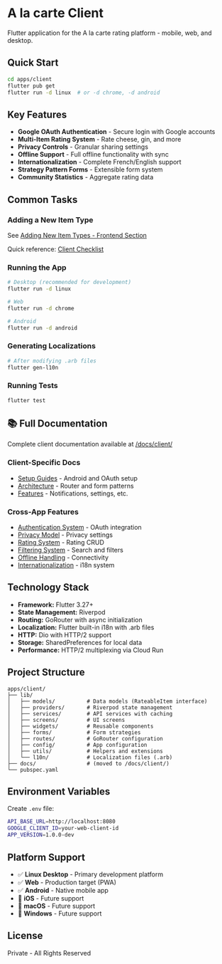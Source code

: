 # A la carte Client

Flutter application for the A la carte rating platform - mobile, web, and desktop.

## Quick Start

```bash
cd apps/client
flutter pub get
flutter run -d linux  # or -d chrome, -d android
```

## Key Features

- **Google OAuth Authentication** - Secure login with Google accounts
- **Multi-Item Rating System** - Rate cheese, gin, and more
- **Privacy Controls** - Granular sharing settings
- **Offline Support** - Full offline functionality with sync
- **Internationalization** - Complete French/English support
- **Strategy Pattern Forms** - Extensible form system
- **Community Statistics** - Aggregate rating data

## Common Tasks

### Adding a New Item Type
See [Adding New Item Types - Frontend Section](/docs/guides/adding-new-item-types.md#phase-2-frontend-implementation-50-min)

Quick reference: [Client Checklist](/docs/guides/client-checklist.md)

### Running the App
```bash
# Desktop (recommended for development)
flutter run -d linux

# Web
flutter run -d chrome

# Android
flutter run -d android
```

### Generating Localizations
```bash
# After modifying .arb files
flutter gen-l10n
```

### Running Tests
```bash
flutter test
```

## 📚 Full Documentation

Complete client documentation available at [/docs/client/](/docs/client/)

### Client-Specific Docs
- [Setup Guides](/docs/client/setup/) - Android and OAuth setup
- [Architecture](/docs/client/architecture/) - Router and form patterns
- [Features](/docs/client/features/) - Notifications, settings, etc.

### Cross-App Features
- [Authentication System](/docs/features/authentication.md) - OAuth integration
- [Privacy Model](/docs/features/privacy-model.md) - Privacy settings
- [Rating System](/docs/features/rating-system.md) - Rating CRUD
- [Filtering System](/docs/features/filtering-system.md) - Search and filters
- [Offline Handling](/docs/features/offline-handling.md) - Connectivity
- [Internationalization](/docs/features/internationalization.md) - i18n system

## Technology Stack

- **Framework:** Flutter 3.27+
- **State Management:** Riverpod
- **Routing:** GoRouter with async initialization
- **Localization:** Flutter built-in i18n with .arb files
- **HTTP:** Dio with HTTP/2 support
- **Storage:** SharedPreferences for local data
- **Performance:** HTTP/2 multiplexing via Cloud Run

## Project Structure

```
apps/client/
├── lib/
│   ├── models/          # Data models (RateableItem interface)
│   ├── providers/       # Riverpod state management
│   ├── services/        # API services with caching
│   ├── screens/         # UI screens
│   ├── widgets/         # Reusable components
│   ├── forms/           # Form strategies
│   ├── routes/          # GoRouter configuration
│   ├── config/          # App configuration
│   ├── utils/           # Helpers and extensions
│   └── l10n/            # Localization files (.arb)
├── docs/                # (moved to /docs/client/)
└── pubspec.yaml
```

## Environment Variables

Create `.env` file:

```bash
API_BASE_URL=http://localhost:8080
GOOGLE_CLIENT_ID=your-web-client-id
APP_VERSION=1.0.0-dev
```

## Platform Support

- ✅ **Linux Desktop** - Primary development platform
- ✅ **Web** - Production target (PWA)
- ✅ **Android** - Native mobile app
- 🔄 **iOS** - Future support
- 🔄 **macOS** - Future support
- 🔄 **Windows** - Future support

## License

Private - All Rights Reserved
